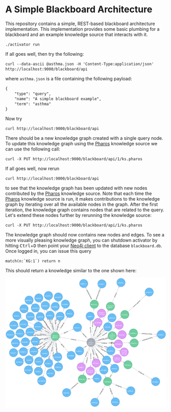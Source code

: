 A Simple Blackboard Architecture
================================

This repository contains a simple, REST-based blackboard architecture
implementation. This implementation provides some basic plumbing for a
blackboard and an example knowledge source that interacts with it. 

```
./activator run
```

If all goes well, then try the following:

```
curl --data-ascii @asthma.json -H 'Content-Type:application/json' http://localhost:9000/blackboard/api
```

where ```asthma.json``` is a file containing the following payload:

```
{
    "type": "query",
    "name": "A simple blackboard example",
    "term": "asthma"
}
```

Now try

```
curl http://localhost:9000/blackboard/api
```

There should be a new knowledge graph created with a single query node. To
update this knowledge graph using the [Pharos](https://pharos.nih.gov)
knowledge source we can use the following call:

```
curl -X PUT http://localhost:9000/blackboard/api/1/ks.pharos
```

If all goes well, now rerun

```
curl http://localhost:9000/blackboard/api
```

to see that the knowledge graph has been updated with new nodes contributed by
the [Pharos](https://pharos.nih.gov) knowledge source. Note that each
time the [Pharos](https://pharos.nih.gov) knowledge source is run, it makes
contributions to the knowledge graph by iterating over all the available
nodes in the graph. After the first iteration, the knowledge graph contains
nodes that are related to the query. Let's extend these nodes further
by rerunning the knowledge source:

```
curl -X PUT http://localhost:9000/blackboard/api/1/ks.pharos
```

The knowledge graph should now contains new nodes and edges. To see a
more visually pleasing knowledge graph, you can shutdown
activator by hitting <kbd>Ctrl</kbd>+<kbd>D</kbd> then point your
[Neo4j client](https://neo4j.com/download/community-edition/) to the
database `blackboard.db`. Once logged in, you can issue this query

```
match(n:`KG:1`) return n
```

This should return a knowledge similar to the one shown here:

![Asthma Knowledge Graph](asthma1.svg)
